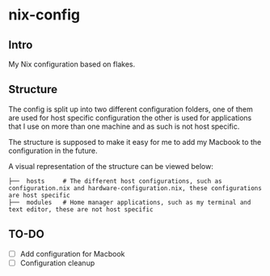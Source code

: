 # nix-config

## Intro

My Nix configuration based on flakes.

## Structure

The config is split up into two different configuration folders, one of them are used for host specific configuration
the other is used for applications that I use on more than one machine and as such is not host specific.

The structure is supposed to make it easy for me to add my Macbook to the configuration in the future.

A visual representation of the structure can be viewed below:

```
├──  hosts     # The different host configurations, such as configuration.nix and hardware-configuration.nix, these configurations are host specific
├──  modules   # Home manager applications, such as my terminal and text editor, these are not host specific
```

## TO-DO

- [ ] Add configuration for Macbook
- [ ] Configuration cleanup
